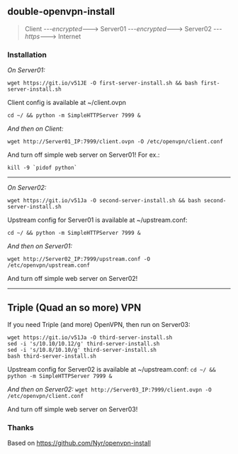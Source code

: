 ## double-openvpn-install

> Client ---*encrypted*---> Server01 ---*encrypted*---> Server02 ---*https*---> Internet

### Installation
*On Server01:*
```
wget https://git.io/v51JE -O first-server-install.sh && bash first-server-install.sh
```

Client config is available at ~/client.ovpn
```
cd ~/ && python -m SimpleHTTPServer 7999 &
```

*And then on Client:*
```
wget http://Server01_IP:7999/client.ovpn -O /etc/openvpn/client.conf
```

And turn off simple web server on Server01! For ex.: 
```
kill -9 `pidof python`
```
--------------------------------------------------------------------------------

*On Server02:*
```
wget https://git.io/v51Ja -O second-server-install.sh && bash second-server-install.sh
```

Upstream config for Server01 is available at ~/upstream.conf:
```
cd ~/ && python -m SimpleHTTPServer 7999 &
```

*And then on Server01:*
```
wget http://Server02_IP:7999/upstream.conf -O /etc/openvpn/upstream.conf
```
And turn off simple web server on Server02!

--------------------------------------------------------------------------------

## Triple (Quad an so more) VPN
If you need Triple (and more) OpenVPN, then run on Server03:
```
wget https://git.io/v51Ja -O third-server-install.sh
sed -i 's/10.10/10.12/g' third-server-install.sh
sed -i 's/10.8/10.10/g' third-server-install.sh
bash third-server-install.sh
```
Upstream config for Server02 is available at ~/upstream.conf:
`cd ~/ && python -m SimpleHTTPServer 7999 &`

*And then on Server02:*
`wget http://Server03_IP:7999/client.ovpn -O /etc/openvpn/client.conf`

And turn off simple web server on Server03!

### Thanks
Based on https://github.com/Nyr/openvpn-install

